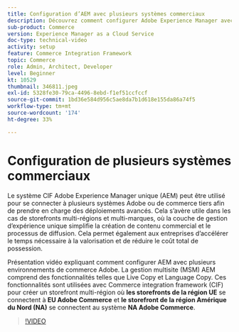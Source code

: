 ```yaml
---
title: Configuration d’AEM avec plusieurs systèmes commerciaux
description: Découvrez comment configurer Adobe Experience Manager avec plusieurs systèmes Commerce. Cela permet aux projets de prendre en charge une couche de gestion de l’expérience unique qui se connecte à plusieurs serveurs principaux de commerce tiers ou d’Adobe pour des storefronts multi-marques et multi-régions.
sub-product: Commerce
version: Experience Manager as a Cloud Service
doc-type: technical-video
activity: setup
feature: Commerce Integration Framework
topic: Commerce
role: Admin, Architect, Developer
level: Beginner
kt: 10529
thumbnail: 346811.jpeg
exl-id: 5328fe30-79ca-4496-8ebd-f1ef51ccfccf
source-git-commit: 1bd36e584d956c5ae8da7b1d618e155da86a74f5
workflow-type: tm+mt
source-wordcount: '174'
ht-degree: 33%

---
```


# Configuration de plusieurs systèmes commerciaux

Le système CIF Adobe Experience Manager unique (AEM) peut être utilisé pour se connecter à plusieurs systèmes Adobe ou de commerce tiers afin de prendre en charge des déploiements avancés. Cela s’avère utile dans les cas de storefronts multi-régions et multi-marques, où la couche de gestion d’expérience unique simplifie la création de contenu commercial et le processus de diffusion. Cela permet également aux entreprises d’accélérer le temps nécessaire à la valorisation et de réduire le coût total de possession.

Présentation vidéo expliquant comment configurer AEM avec plusieurs environnements de commerce Adobe. La gestion multisite (MSM) AEM comprend des fonctionnalités telles que Live Copy et Language Copy. Ces fonctionnalités sont utilisées avec Commerce integration framework (CIF) pour créer un storefront multi-région où __les storefronts de la région UE__ se connectent à __EU Adobe Commerce__ et __le storefront de la région Amérique du Nord (NA)__ se connectent au système __NA Adobe Commerce__.

>[!VIDEO](https://video.tv.adobe.com/v/346811/?quality=12&learn=on)
